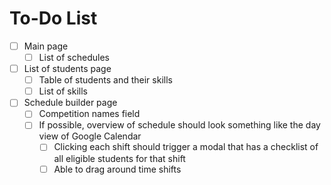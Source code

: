 # To-Do List
- [ ] Main page
  - [ ] List of schedules
- [ ] List of students page
  - [ ] Table of students and their skills
  - [ ] List of skills
- [ ] Schedule builder page
  - [ ] Competition names field
  - [ ] If possible, overview of schedule should look something like the day view of Google Calendar
    - [ ] Clicking each shift should trigger a modal that has a checklist of all eligible students for that shift 
    - [ ] Able to drag around time shifts
